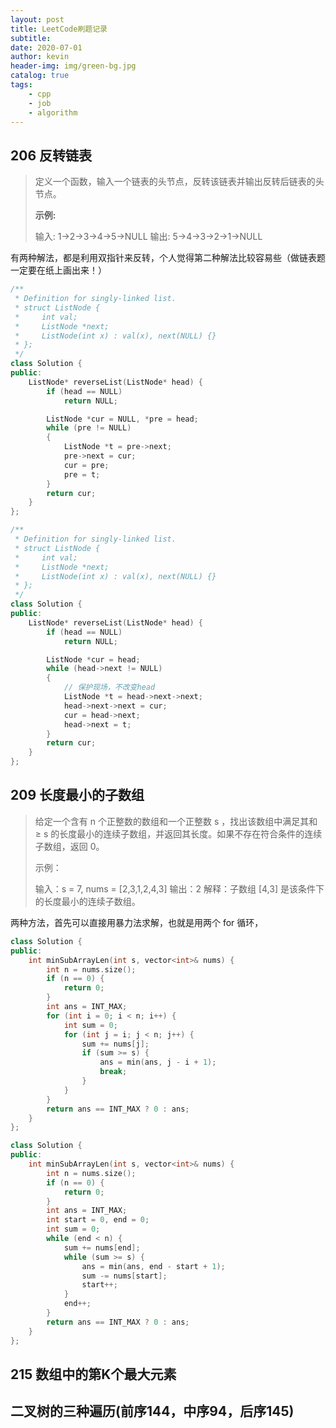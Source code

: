 ```yaml
---
layout: post
title: LeetCode刷题记录
subtitle: 
date: 2020-07-01
author: kevin
header-img: img/green-bg.jpg
catalog: true
tags:
    - cpp
    - job
    - algorithm
---
```




## 206 反转链表



>  定义一个函数，输入一个链表的头节点，反转该链表并输出反转后链表的头节点。
>
> **示例:**
>
> 输入: 1->2->3->4->5->NULL
> 输出: 5->4->3->2->1->NULL



有两种解法，都是利用双指针来反转，个人觉得第二种解法比较容易些（做链表题一定要在纸上画出来！）



```cpp
/**
 * Definition for singly-linked list.
 * struct ListNode {
 *     int val;
 *     ListNode *next;
 *     ListNode(int x) : val(x), next(NULL) {}
 * };
 */
class Solution {
public:
    ListNode* reverseList(ListNode* head) {
        if (head == NULL)
            return NULL;

        ListNode *cur = NULL, *pre = head;
        while (pre != NULL)
        {
            ListNode *t = pre->next;
            pre->next = cur;
            cur = pre;
            pre = t;
        }
        return cur;
    }
};
```



```cpp
/**
 * Definition for singly-linked list.
 * struct ListNode {
 *     int val;
 *     ListNode *next;
 *     ListNode(int x) : val(x), next(NULL) {}
 * };
 */
class Solution {
public:
    ListNode* reverseList(ListNode* head) {
        if (head == NULL)
            return NULL;

        ListNode *cur = head;
        while (head->next != NULL)
        {
            // 保护现场，不改变head
            ListNode *t = head->next->next;
            head->next->next = cur;
            cur = head->next;
            head->next = t;
        }
        return cur;
    }
};
```



## 209 长度最小的子数组



>给定一个含有 n 个正整数的数组和一个正整数 s ，找出该数组中满足其和 ≥ s 的长度最小的连续子数组，并返回其长度。如果不存在符合条件的连续子数组，返回 0。
>
> 
>
>示例：
>
>输入：s = 7, nums = [2,3,1,2,4,3]
>输出：2
>解释：子数组 [4,3] 是该条件下的长度最小的连续子数组。



两种方法，首先可以直接用暴力法求解，也就是用两个 for 循环，

```cpp
class Solution {
public:
    int minSubArrayLen(int s, vector<int>& nums) {
        int n = nums.size();
        if (n == 0) {
            return 0;
        }
        int ans = INT_MAX;
        for (int i = 0; i < n; i++) {
            int sum = 0;
            for (int j = i; j < n; j++) {
                sum += nums[j];
                if (sum >= s) {
                    ans = min(ans, j - i + 1);
                    break;
                }
            }
        }
        return ans == INT_MAX ? 0 : ans;
    }
};
```



```cpp
class Solution {
public:
    int minSubArrayLen(int s, vector<int>& nums) {
        int n = nums.size();
        if (n == 0) {
            return 0;
        }
        int ans = INT_MAX;
        int start = 0, end = 0;
        int sum = 0;
        while (end < n) {
            sum += nums[end];
            while (sum >= s) {
                ans = min(ans, end - start + 1);
                sum -= nums[start];
                start++;
            }
            end++;
        }
        return ans == INT_MAX ? 0 : ans;
    }
};
```



## 215 数组中的第K个最大元素    



## 二叉树的三种遍历(前序144，中序94，后序145)